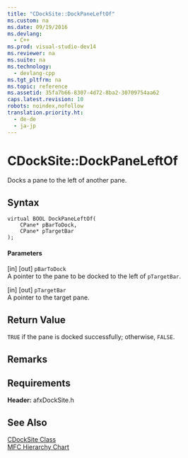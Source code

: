 ```yaml
---
title: "CDockSite::DockPaneLeftOf"
ms.custom: na
ms.date: 09/19/2016
ms.devlang: 
  - C++
ms.prod: visual-studio-dev14
ms.reviewer: na
ms.suite: na
ms.technology: 
  - devlang-cpp
ms.tgt_pltfrm: na
ms.topic: reference
ms.assetid: 35fa7b66-8307-4d72-8ba2-30709754aa62
caps.latest.revision: 10
robots: noindex,nofollow
translation.priority.ht: 
  - de-de
  - ja-jp
---
```

# CDockSite::DockPaneLeftOf
Docks a pane to the left of another pane.  
  
## Syntax  
  
```  
virtual BOOL DockPaneLeftOf(  
    CPane* pBarToDock,  
    CPane* pTargetBar   
);  
```  
  
#### Parameters  
 [in] [out] `pBarToDock`  
 A pointer to the pane to be docked to the left of `pTargetBar`.  
  
 [in] [out] `pTargetBar`  
 A pointer to the target pane.  
  
## Return Value  
 `TRUE` if the pane is docked successfully; otherwise, `FALSE`.  
  
## Remarks  
  
## Requirements  
 **Header:** afxDockSite.h  
  
## See Also  
 [CDockSite Class](../vs140/CDockSite-Class.md)   
 [MFC Hierarchy Chart](../vs140/Hierarchy-Chart.md)